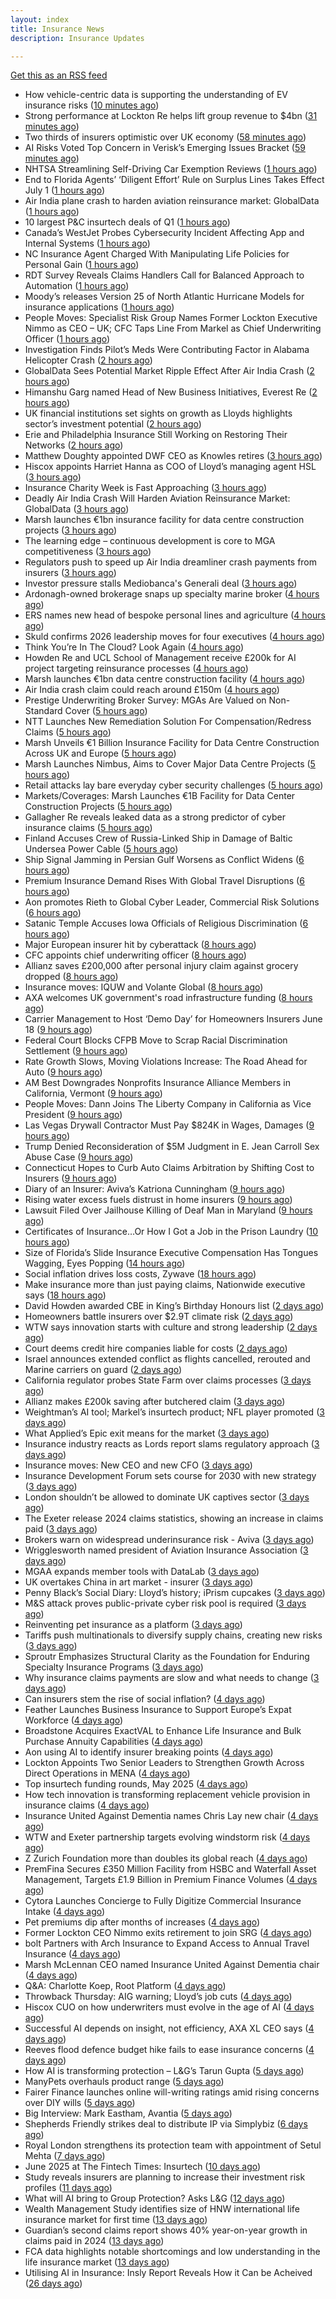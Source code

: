 ```yaml
---
layout: index
title: Insurance News
description: Insurance Updates

---
```


[Get this as an RSS feed](/insurance.rss)

<!-- news_marker starts -->
- How vehicle-centric data is supporting the understanding of EV insurance risks ([10 minutes ago](https://www.insurtechinsights.com/how-vehicle-centric-data-is-supporting-the-understanding-of-ev-insurance-risks/))
- Strong performance at Lockton Re helps lift group revenue to $4bn ([31 minutes ago](https://www.reinsurancene.ws/strong-performance-at-lockton-re-helps-lift-group-revenue-to-4bn/))
- Two thirds of insurers optimistic over UK economy ([58 minutes ago](https://www.postonline.co.uk/news/7957948/two-thirds-of-insurers-optimistic-over-uk-economy))
- AI Risks Voted Top Concern in Verisk’s Emerging Issues Bracket ([59 minutes ago](https://www.insurancejournal.com/news/national/2025/06/16/827930.htm))
- NHTSA Streamlining Self-Driving Car Exemption Reviews ([1 hours ago](https://www.insurancejournal.com/news/national/2025/06/16/827924.htm))
- End to Florida Agents’ ‘Diligent Effort’ Rule on Surplus Lines Takes Effect July 1 ([1 hours ago](https://www.insurancejournal.com/news/southeast/2025/06/16/827921.htm))
- Air India plane crash to harden aviation reinsurance market: GlobalData ([1 hours ago](https://www.reinsurancene.ws/air-india-plane-crash-to-harden-aviation-reinsurance-market-globaldata/))
- 10 largest P&C insurtech deals of Q1 ([1 hours ago](https://www.dig-in.com/list/10-largest-p-c-insurtech-deals-of-q1))
- Canada’s WestJet Probes Cybersecurity Incident Affecting App and Internal Systems ([1 hours ago](https://www.insurancejournal.com/news/international/2025/06/16/827912.htm))
- NC Insurance Agent Charged With Manipulating Life Policies for Personal Gain ([1 hours ago](https://www.insurancejournal.com/news/southeast/2025/06/16/827907.htm))
- RDT Survey Reveals Claims Handlers Call for Balanced Approach to Automation ([1 hours ago](https://www.insurtechinsights.com/rdt-survey-reveals-claims-handlers-call-for-balanced-approach-to-automation/))
- Moody’s releases Version 25 of North Atlantic Hurricane Models for insurance applications ([1 hours ago](https://www.reinsurancene.ws/moodys-releases-version-25-of-north-atlantic-hurricane-models-for-insurance-applications/))
- People Moves: Specialist Risk Group Names Former Lockton Executive Nimmo as CEO – UK; CFC Taps Line From Markel as Chief Underwriting Officer ([1 hours ago](https://www.insurancejournal.com/news/international/2025/06/16/827902.htm))
- Investigation Finds Pilot’s Meds Were Contributing Factor in Alabama Helicopter Crash ([2 hours ago](https://www.insurancejournal.com/news/southeast/2025/06/16/827903.htm))
- GlobalData Sees Potential Market Ripple Effect After Air India Crash ([2 hours ago](https://insurance-edge.net/2025/06/16/globaldata-sees-potential-market-ripple-effect-after-air-india-crash/))
- Himanshu Garg named Head of New Business Initiatives, Everest Re ([2 hours ago](https://www.reinsurancene.ws/himanshu-garg-named-head-of-new-business-initiatives-everest-re/))
- UK financial institutions set sights on growth as Lloyds highlights sector’s investment potential ([2 hours ago](https://www.reinsurancene.ws/uk-financial-institutions-set-sights-on-growth-as-lloyds-highlights-sectors-investment-potential/))
- Erie and Philadelphia Insurance Still Working on Restoring Their Networks ([2 hours ago](https://www.insurancejournal.com/news/east/2025/06/16/827897.htm))
- Matthew Doughty appointed DWF CEO as Knowles retires ([3 hours ago](https://www.postonline.co.uk/news/7957947/matthew-doughty-appointed-dwf-ceo-as-knowles-retires))
- Hiscox appoints Harriet Hanna as COO of Lloyd’s managing agent HSL ([3 hours ago](https://www.reinsurancene.ws/hiscox-appoints-harriet-hanna-as-coo-of-lloyds-managing-agent-hsl/))
- Insurance Charity Week is Fast Approaching ([3 hours ago](https://insurance-edge.net/2025/06/16/insurance-charity-week-is-fast-approaching/))
- Deadly Air India Crash Will Harden Aviation Reinsurance Market: GlobalData ([3 hours ago](https://www.insurancejournal.com/news/international/2025/06/16/827891.htm))
- Marsh launches €1bn insurance facility for data centre construction projects ([3 hours ago](https://www.reinsurancene.ws/marsh-launches-e1bn-insurance-facility-for-data-centre-construction-projects/))
- The learning edge – continuous development is core to MGA competitiveness ([3 hours ago](https://www.insurancebusinessmag.com/uk/news/columns/the-learning-edge--continuous-development-is-core-to-mga-competitiveness-539179.aspx))
- Regulators push to speed up Air India dreamliner crash payments from insurers ([3 hours ago](https://www.insurancebusinessmag.com/uk/news/breaking-news/regulators-push-to-speed-up-air-india-dreamliner-crash-payments-from-insurers-539177.aspx))
- Investor pressure stalls Mediobanca's Generali deal ([3 hours ago](https://www.insurancebusinessmag.com/uk/news/breaking-news/investor-pressure-stalls-mediobancas-generali-deal-539174.aspx))
- Ardonagh-owned brokerage snaps up specialty marine broker ([4 hours ago](https://www.insurancebusinessmag.com/uk/news/marine/ardonaghowned-brokerage-snaps-up-specialty-marine-broker-539173.aspx))
- ERS names new head of bespoke personal lines and agriculture ([4 hours ago](https://www.insurancebusinessmag.com/uk/news/breaking-news/ers-names-new-head-of-bespoke-personal-lines-and-agriculture-539172.aspx))
- Skuld confirms 2026 leadership moves for four executives ([4 hours ago](https://www.insurancebusinessmag.com/uk/news/breaking-news/skuld-confirms-2026-leadership-moves-for-four-executives-539171.aspx))
- Think You’re In The Cloud? Look Again ([4 hours ago](https://insurance-edge.net/2025/06/16/think-youre-in-the-cloud-look-again/))
- Howden Re and UCL School of Management receive £200k for AI project targeting reinsurance processes ([4 hours ago](https://www.reinsurancene.ws/howden-re-and-ucl-school-of-management-receive-200k-for-ai-project-targeting-reinsurance-processes/))
- Marsh launches €1bn data centre construction facility ([4 hours ago](https://www.postonline.co.uk/technology/7957944/marsh-launches-%E2%82%AC1bn-data-centre-construction-facility))
- Air India crash claim could reach around £150m ([4 hours ago](https://www.postonline.co.uk/commercial/7957943/air-india-crash-claim-could-reach-around-%C2%A3150m))
- Prestige Underwriting Broker Survey: MGAs Are Valued on Non-Standard Cover ([5 hours ago](https://insurance-edge.net/2025/06/16/prestige-underwriting-broker-survey-mgas-are-valued-on-non-standard-cover/))
- NTT Launches New Remediation Solution For Compensation/Redress Claims ([5 hours ago](https://insurance-edge.net/2025/06/16/ntt-launches-new-remediation-solution-for-compensation-redress-claims/))
- Marsh Unveils €1 Billion Insurance Facility for Data Centre Construction Across UK and Europe ([5 hours ago](https://www.insurtechinsights.com/marsh-unveils-e1-billion-insurance-facility-for-data-centre-construction-across-uk-and-europe/))
- Marsh Launches Nimbus, Aims to Cover Major Data Centre Projects ([5 hours ago](https://insurance-edge.net/2025/06/16/marsh-launches-nimbus-aims-to-cover-major-data-centre-projects/))
- Retail attacks lay bare everyday cyber security challenges ([5 hours ago](https://www.postonline.co.uk/commercial/7957940/retail-attacks-lay-bare-everyday-cyber-security-challenges))
- Markets/Coverages: Marsh Launches €1B Facility for Data Center Construction Projects ([5 hours ago](https://www.insurancejournal.com/news/international/2025/06/16/827884.htm))
- Gallagher Re reveals leaked data as a strong predictor of cyber insurance claims ([5 hours ago](https://www.reinsurancene.ws/gallagher-re-reveals-leaked-data-as-a-strong-predictor-of-cyber-insurance-claims/))
- Finland Accuses Crew of Russia-Linked Ship in Damage of Baltic Undersea Power Cable ([5 hours ago](https://www.insurancejournal.com/news/international/2025/06/16/827880.htm))
- Ship Signal Jamming in Persian Gulf Worsens as Conflict Widens ([6 hours ago](https://www.insurancejournal.com/news/international/2025/06/16/827874.htm))
- Premium Insurance Demand Rises With Global Travel Disruptions ([6 hours ago](https://www.insurancejournal.com/news/international/2025/06/16/827861.htm))
- Aon promotes Rieth to Global Cyber Leader, Commercial Risk Solutions ([6 hours ago](https://www.reinsurancene.ws/aon-promotes-rieth-to-global-cyber-leader-commercial-risk-solutions/))
- Satanic Temple Accuses Iowa Officials of Religious Discrimination ([6 hours ago](https://www.insurancejournal.com/news/midwest/2025/06/16/827081.htm))
- Major European insurer hit by cyberattack ([8 hours ago](https://www.insurancebusinessmag.com/uk/news/cyber/major-european-insurer-hit-by-cyberattack-539138.aspx))
- CFC appoints chief underwriting officer ([8 hours ago](https://www.insurancebusinessmag.com/uk/news/breaking-news/cfc-appoints-chief-underwriting-officer-539134.aspx))
- Allianz saves £200,000 after personal injury claim against grocery dropped ([8 hours ago](https://www.insurancebusinessmag.com/uk/news/legal-insights/allianz-saves-200000-after-personal-injury-claim-against-grocery-dropped-539133.aspx))
- Insurance moves: IQUW and Volante Global ([8 hours ago](https://www.insurancebusinessmag.com/uk/news/breaking-news/insurance-moves-iquw-and-volante-global-539130.aspx))
- AXA welcomes UK government's road infrastructure funding ([8 hours ago](https://www.insurancebusinessmag.com/uk/news/auto-motor/axa-welcomes-uk-governments-road-infrastructure-funding-539125.aspx))
- Carrier Management to Host ‘Demo Day’ for Homeowners Insurers June 18 ([9 hours ago](https://www.insurancejournal.com/news/national/2025/06/16/827719.htm))
- Federal Court Blocks CFPB Move to Scrap Racial Discrimination Settlement ([9 hours ago](https://www.insurancejournal.com/news/national/2025/06/16/827714.htm))
- Rate Growth Slows, Moving Violations Increase: The Road Ahead for Auto ([9 hours ago](https://www.insurancejournal.com/news/national/2025/06/16/827711.htm))
- AM Best Downgrades Nonprofits Insurance Alliance Members in California, Vermont ([9 hours ago](https://www.insurancejournal.com/news/west/2025/06/16/827690.htm))
- People Moves: Dann Joins The Liberty Company in California as Vice President ([9 hours ago](https://www.insurancejournal.com/news/west/2025/06/16/826676.htm))
- Las Vegas Drywall Contractor Must Pay $824K in Wages, Damages ([9 hours ago](https://www.insurancejournal.com/news/west/2025/06/16/827027.htm))
- Trump Denied Reconsideration of $5M Judgment in E. Jean Carroll Sex Abuse Case ([9 hours ago](https://www.insurancejournal.com/news/east/2025/06/16/827725.htm))
- Connecticut Hopes to Curb Auto Claims Arbitration by Shifting Cost to Insurers ([9 hours ago](https://www.insurancejournal.com/news/east/2025/06/16/827382.htm))
- Diary of an Insurer: Aviva’s Katriona Cunningham ([9 hours ago](https://www.postonline.co.uk/claims/7957489/diary-of-an-insurer-aviva%E2%80%99s-katriona-cunningham))
- Rising water excess fuels distrust in home insurers ([9 hours ago](https://www.postonline.co.uk/personal/7957731/rising-water-excess-fuels-distrust-in-home-insurers))
- Lawsuit Filed Over Jailhouse Killing of Deaf Man in Maryland ([9 hours ago](https://www.insurancejournal.com/news/east/2025/06/16/827337.htm))
- Certificates of Insurance…Or How I Got a Job in the Prison Laundry ([10 hours ago](https://www.insurancejournal.com/magazines/mag-features/2025/06/16/826189.htm))
- Size of Florida’s Slide Insurance Executive Compensation Has Tongues Wagging, Eyes Popping ([14 hours ago](https://www.insurancejournal.com/magazines/mag-features/2025/06/16/827459.htm))
- Social inflation drives loss costs, Zywave ([18 hours ago](https://www.dig-in.com/news/social-inflation-drives-loss-costs-zywave))
- Make insurance more than just paying claims, Nationwide executive says ([18 hours ago](https://www.dig-in.com/news/make-insurance-more-than-paying-claims-nationwide-exec-says))
- David Howden awarded CBE in King’s Birthday Honours list ([2 days ago](https://www.postonline.co.uk/news/7957942/david-howden-awarded-cbe-in-king%E2%80%99s-birthday-honours-list))
- Homeowners battle insurers over $2.9T climate risk ([2 days ago](https://www.dig-in.com/articles/homeowners-battle-insurers-over-2-9t-climate-risk))
- WTW says innovation starts with culture and strong leadership ([2 days ago](https://www.insurancebusinessmag.com/uk/news/sme/wtw-says-innovation-starts-with-culture-and-strong-leadership-539078.aspx))
- Court deems credit hire companies liable for costs ([2 days ago](https://www.postonline.co.uk/news/7957939/court-deems-credit-hire-companies-liable-for-costs))
- Israel announces extended conflict as flights cancelled, rerouted and Marine carriers on guard ([2 days ago](https://www.insurancebusinessmag.com/uk/news/breaking-news/israel-announces-extended-conflict-as-flights-cancelled-rerouted-and-marine-carriers-on-guard-539012.aspx))
- California regulator probes State Farm over claims processes ([3 days ago](https://www.dig-in.com/articles/california-regulator-probes-state-farm-over-claims-processes))
- Allianz makes £200k saving after butchered claim ([3 days ago](https://www.postonline.co.uk/market-access/claims-fraud/7957937/allianz-makes-%C2%A3200k-saving-after-butchered-claim))
- Weightman’s AI tool; Markel’s insurtech product; NFL player promoted ([3 days ago](https://www.postonline.co.uk/news/7957911/weightman%E2%80%99s-ai-tool-markel%E2%80%99s-insurtech-product-nfl-player-promoted))
- What Applied’s Epic exit means for the market ([3 days ago](https://www.postonline.co.uk/commercial/7957935/what-applied%E2%80%99s-epic-exit-means-for-the-market))
- Insurance industry reacts as Lords report slams regulatory approach ([3 days ago](https://www.insurancebusinessmag.com/uk/news/breaking-news/insurance-industry-reacts-as-lords-report-slams-regulatory-approach-538975.aspx))
- Insurance moves: New CEO and new CFO ([3 days ago](https://www.insurancebusinessmag.com/uk/news/breaking-news/insurance-moves-new-ceo-and-new-cfo-538974.aspx))
- Insurance Development Forum sets course for 2030 with new strategy ([3 days ago](https://www.insurancebusinessmag.com/uk/news/breaking-news/insurance-development-forum-sets-course-for-2030-with-new-strategy-538973.aspx))
- London shouldn’t be allowed to dominate UK captives sector ([3 days ago](https://www.postonline.co.uk/commercial/7957933/london-shouldn%E2%80%99t-be-allowed-to-dominate-uk-captives-sector))
- The Exeter release 2024 claims statistics, showing an increase in claims paid ([3 days ago](https://ifamagazine.com/the-exeter-release-2024-claims-statistics-showing-an-increase-in-claims-paid/))
- Brokers warn on widespread underinsurance risk - Aviva ([3 days ago](https://www.insurancebusinessmag.com/uk/news/breaking-news/brokers-warn-on-widespread-underinsurance-risk--aviva-538954.aspx))
- Wrigglesworth named president of Aviation Insurance Association ([3 days ago](https://www.insurancebusinessmag.com/uk/news/breaking-news/wrigglesworth-named-president-of-aviation-insurance-association-538953.aspx))
- MGAA expands member tools with DataLab ([3 days ago](https://www.insurancebusinessmag.com/uk/news/breaking-news/mgaa-expands-member-tools-with-datalab-538952.aspx))
- UK overtakes China in art market - insurer ([3 days ago](https://www.insurancebusinessmag.com/uk/news/breaking-news/uk-overtakes-china-in-art-market--insurer-538951.aspx))
- Penny Black’s Social Diary: Lloyd’s history; iPrism cupcakes ([3 days ago](https://www.postonline.co.uk/people/7957721/penny-black%E2%80%99s-social-diary-lloyd%E2%80%99s-history-iprism-cupcakes))
- M&S attack proves public-private cyber risk pool is required ([3 days ago](https://www.postonline.co.uk/commercial/7957915/ms-attack-proves-public-private-cyber-risk-pool-is-required))
- Reinventing pet insurance as a platform ([3 days ago](https://www.dig-in.com/opinion/reinventing-pet-insurance-as-a-platform))
- Tariffs push multinationals to diversify supply chains, creating new risks ([3 days ago](https://www.insurancebusinessmag.com/uk/news/breaking-news/tariffs-push-multinationals-to-diversify-supply-chains-creating-new-risks-538920.aspx))
- Sproutr Emphasizes Structural Clarity as the Foundation for Enduring Specialty Insurance Programs ([3 days ago](https://www.insurtechinsights.com/sproutr-emphasizes-structural-clarity-as-the-foundation-for-enduring-specialty-insurance-programs/))
- Why insurance claims payments are slow and what needs to change ([3 days ago](https://www.dig-in.com/opinion/why-insurance-claims-payments-are-slow-what-needs-to-change))
- Can insurers stem the rise of social inflation? ([4 days ago](https://www.dig-in.com/news/can-insurers-stem-the-rise-of-social-inflation))
- Feather Launches Business Insurance to Support Europe’s Expat Workforce ([4 days ago](https://www.insurtechinsights.com/feather-launches-business-insurance-to-support-europes-expat-workforce/))
- Broadstone Acquires ExactVAL to Enhance Life Insurance and Bulk Purchase Annuity Capabilities ([4 days ago](https://www.insurtechinsights.com/broadstone-acquires-exactval-to-enhance-life-insurance-and-bulk-purchase-annuity-capabilities/))
- Aon using AI to identify insurer breaking points ([4 days ago](https://www.postonline.co.uk/commercial/7957931/aon-using-ai-to-identify-insurer-breaking-points))
- Lockton Appoints Two Senior Leaders to Strengthen Growth Across Direct Operations in MENA ([4 days ago](https://www.insurtechinsights.com/lockton-appoints-two-senior-leaders-to-strengthen-growth-across-direct-operations-in-mena/))
- Top insurtech funding rounds, May 2025 ([4 days ago](https://www.dig-in.com/news/top-insurtech-funding-rounds-may-2025))
- How tech innovation is transforming replacement vehicle provision in insurance claims ([4 days ago](https://www.insurancebusinessmag.com/uk/news/auto-motor/how-tech-innovation-is-transforming-replacement-vehicle-provision-in-insurance-claims-538851.aspx))
- Insurance United Against Dementia names Chris Lay new chair ([4 days ago](https://www.insurancebusinessmag.com/uk/news/non-profits/insurance-united-against-dementia-names-chris-lay-new-chair-538848.aspx))
- WTW and Exeter partnership targets evolving windstorm risk ([4 days ago](https://www.insurancebusinessmag.com/uk/news/breaking-news/wtw-and-exeter-partnership-targets-evolving-windstorm-risk-538847.aspx))
- Z Zurich Foundation more than doubles its global reach ([4 days ago](https://www.insurancebusinessmag.com/uk/news/non-profits/z-zurich-foundation-more-than-doubles-its-global-reach-538846.aspx))
- PremFina Secures £350 Million Facility from HSBC and Waterfall Asset Management, Targets £1.9 Billion in Premium Finance Volumes ([4 days ago](https://www.insurtechinsights.com/premfina-secures-350-million-facility-from-hsbc-and-waterfall-asset-management-targets-1-9-billion-in-premium-finance-volumes/))
- Cytora Launches Concierge to Fully Digitize Commercial Insurance Intake ([4 days ago](https://www.insurtechinsights.com/cytora-launches-concierge-to-fully-digitize-commercial-insurance-intake/))
- Pet premiums dip after months of increases ([4 days ago](https://www.postonline.co.uk/personal/7957929/pet-premiums-dip-after-months-of-increases))
- Former Lockton CEO Nimmo exits retirement to join SRG ([4 days ago](https://www.postonline.co.uk/news/7957930/former-lockton-ceo-nimmo-exits-retirement-to-join-srg))
- bolt Partners with Arch Insurance to Expand Access to Annual Travel Insurance ([4 days ago](https://www.insurtechinsights.com/bolt-partners-with-arch-insurance-to-expand-access-to-annual-travel-insurance/))
- Marsh McLennan CEO named Insurance United Against Dementia chair ([4 days ago](https://www.postonline.co.uk/people/7957928/marsh-mclennan-ceo-named-insurance-united-against-dementia-chair))
- Q&A: Charlotte Koep, Root Platform ([4 days ago](https://www.postonline.co.uk/technology/7957566/qa-charlotte-koep-root-platform))
- Throwback Thursday: AIG warning; Lloyd’s job cuts ([4 days ago](https://www.postonline.co.uk/lloyd%E2%80%99slondon/7956730/throwback-thursday-aig-warning-lloyd%E2%80%99s-job-cuts))
- Hiscox CUO on how underwriters must evolve in the age of AI ([4 days ago](https://www.postonline.co.uk/technology/7957894/hiscox-cuo-on-how-underwriters-must-evolve-in-the-age-of-ai))
- Successful AI depends on insight, not efficiency, AXA XL CEO says ([4 days ago](https://www.dig-in.com/news/insight-not-efficiency-makes-ai-successful-axa-ceo-says))
- Reeves flood defence budget hike fails to ease insurance concerns ([4 days ago](https://www.postonline.co.uk/personal/7957925/reeves-flood-defence-budget-hike-fails-to-ease-insurance-concerns))
- How AI is transforming protection – L&G’s Tarun Gupta ([5 days ago](https://ifamagazine.com/what-does-ai-mean-for-digital-health-and-wellbeing/))
- ManyPets overhauls product range ([5 days ago](https://www.postonline.co.uk/news/7957921/manypets-overhauls-product-range))
- Fairer Finance launches online will-writing ratings amid rising concerns over DIY wills ([5 days ago](https://ifamagazine.com/fairer-finance-launches-online-will-writing-ratings-amid-rising-concerns-over-diy-wills/))
- Big Interview: Mark Eastham, Avantia ([5 days ago](https://www.postonline.co.uk/personal/7957718/big-interview-mark-eastham-avantia))
- Shepherds Friendly strikes deal to distribute IP via Simplybiz ([6 days ago](https://ifamagazine.com/shepherds-friendly-strikes-deal-to-distribute-ip-via-simplybiz/))
- Royal London strengthens its protection team with appointment of Setul Mehta ([7 days ago](https://ifamagazine.com/royal-london-strengthens-its-protection-team-with-appointment-of-setul-mehta/))
- June 2025 at The Fintech Times: Insurtech ([10 days ago](https://thefintechtimes.com/june-2025-at-the-fintech-times-insurtech/))
- Study reveals insurers are planning to increase their investment risk profiles ([11 days ago](https://ifamagazine.com/study-reveals-insurers-are-planning-to-increase-their-investment-risk-profiles/))
- What will AI bring to Group Protection? Asks L&G ([12 days ago](https://ifamagazine.com/what-will-ai-bring-to-group-protection-asks-lg/))
- Wealth Management Study identifies size of HNW international life insurance market for first time ([13 days ago](https://ifamagazine.com/wealth-management-study-identifies-size-of-hnw-international-life-insurance-market-for-first-time/))
- Guardian’s second claims report shows 40% year-on-year growth in claims paid in 2024 ([13 days ago](https://ifamagazine.com/guardians-second-claims-report-show-40-year-on-year-growth-in-claims-paid-in-2024/))
- FCA data highlights notable shortcomings and low understanding in the life insurance market ([13 days ago](https://ifamagazine.com/fca-data-highlights-notable-shortcomings-and-low-understanding-in-the-life-insurance-market/))
- Utilising AI in Insurance: Insly Report Reveals How it Can be Acheived ([26 days ago](https://thefintechtimes.com/utilising-ai-in-insurance-insly-report-reveals-how-it-can-be-acheived/))

<!-- news_marker ends -->